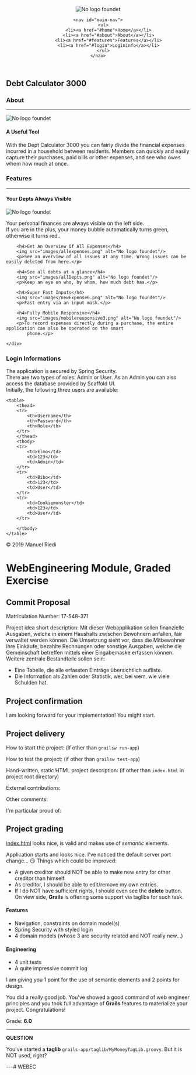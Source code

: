 <!DOCTYPE html>
<html lang="en">
<head>
    <title>Introduction Debt Calculator</title>
    <meta charset="utf-8">
    <link rel="stylesheet" type="text/css" href="index.css"/>
    <link href="https://fonts.googleapis.com/css?family=Roboto:500&display=swap" rel="stylesheet">
    <link href="https://fonts.googleapis.com/css?family=Roboto+Slab&display=swap" rel="stylesheet">
</head>

<body>

<header>
    <div id="logo">
        <img src="images/logo.png" alt="No logo foundet"/>
    </div>

    <nav id="main-nav">
        <ul>
            <li><a href="#home">Home</a></li>
            <li><a href="#about">About</a></li>
            <li><a href="#features">Features</a></li>
            <li><a href="#login">Logininfo</a></li>
        </ul>
    </nav>
</header>

<section id="home">
    <h1>Debt Calculator 3000</h1>
</section>

<section id="about">
    <h3>About</h3>
    <hr>
    <img src="images/logo.png" alt="No logo foundet"/>
    <h4>A Useful Tool</h4>
    <p>With the Dept Calculator 3000 you can fairly divide the financial expenses incurred in a household between
        residents. Members can quickly and easily capture their purchases, paid bills or other expenses, and see who
        owes whom how much at once.</p>

</section>


<section id="features">
    <h3>Features</h3>
    <hr>
    <div id="projects">
        <h4>Your Depts Always Visible</h4>
        <img src="images/myMoney.png" alt="No logo foundet"/>
        <p>Your personal finances are always visible on the left side. <br>
            If you are in the plus, your money bubble automatically turns green, otherwise it turns red..</p>

        <h4>Get An Overview Of All Expenses</h4>
        <img src="images/allexpenses.png" alt="No logo foundet"/>
        <p>See an overview of all issues at any time. Wrong issues can be easily deleted from here.</p>

        <h4>See all debts at a glance</h4>
        <img src="images/allDepts.png" alt="No logo foundet"/>
        <p>Keep an eye on who, by whom, how much debt has.</p>

        <h4>Super Fast Inputs</h4>
        <img src="images/newExpense6.png" alt="No logo foundet"/>
        <p>Fast entry via an input mask.</p>

        <h4>Fully Mobile Responsive</h4>
        <img src="images/mobileresponsive3.png" alt="No logo foundet"/>
        <p>To record expenses directly during a purchase, the entire application can also be operated on the smart
            phone.</p>

    </div>
</section>

<section id="login">
    <h3>Login Informations</h3>
    <p>The application is secured by Spring Security. <br> There are two types of roles: Admin or User. As an Admin you
        can also access
        the database provided by Scaffold UI.<br>
        Initially, the following three users are available:
    </p>

    <table>
        <thead>
        <tr>
            <th>Username</th>
            <th>Password</th>
            <th>Role</th>
        </tr>
        </thead>
        <tbody>
        <tr>
            <td>Elmo</td>
            <td>123</td>
            <td>Admin</td>
        </tr>
        <tr>
            <td>Bibo</td>
            <td>123</td>
            <td>User</td>
        </tr>
        <tr>
            <td>Cookiemonster</td>
            <td>123</td>
            <td>User</td>
        </tr>

        </tbody>
    </table>


</section>

<footer>
    <p>
        &copy; 2019 Manuel Riedi
    </p>
</footer>

</body>



















# WebEngineering Module, Graded Exercise

## Commit Proposal

Matriculation Number: 17-548-371

Project idea short description: 
Mit dieser Webapplikation sollen finanzielle Ausgaben, welche in einem Haushalts zwischen Bewohnern anfallen, fair verwaltet werden können. 
Die Umsetzung sieht vor, dass die Mitbewohner ihre Einkäufe, bezahlte Rechnungen oder sonstige Ausgaben, welche die Gemeinschaft betreffen mittels einer Eingabemaske erfassen können. Weitere zentrale Bestandteile sollen sein: 
- Eine Tabelle, die alle erfassten Einträge übersichtlich aufliste. 
- Die Information als Zahlen oder Statistik, wer, bei wem, wie viele Schulden hat. 

## Project confirmation

I am looking forward for your implementation! You might start.

## Project delivery <to be filled by student>

How to start the project: (if other than `grailsw run-app`)

How to test the project:  (if other than `grailsw test-app`)

Hand-written, static HTML 
project description:      (if other than `index.html` in project root directory)

External contributions:

Other comments: 

I'm particular proud of:


## Project grading 

[index.html](index.html) looks nice, is valid and makes use of _semantic_ elements.

Application starts and looks nice. I've noticed the default server port change... :smirk:
Things which could be improved:

* A given creditor should NOT be able to make new entry for other creditor than himself.
* As creditor, I should be able to edit/remove my own entries.
* If I do NOT have sufficient rights, I should even see the **delete** button. On view side,
**Grails** is offering some support via taglibs for such task.

#### Features

* Navigation, constraints on domain model(s)
* Spring Security with styled login
* 4 domain models (whose 3 are security related and NOT really new...)

#### Engineering

* 4 unit tests
* A quite impressive commit log

I am giving you 1 point for the use of semantic elements and 2 points for design.

You did a really good job. You've showed a good command of web engineer principles and you 
took full advantage of **Grails** features to materialize your project. Congratulations!

Grade: **6.0**

---
**QUESTION**

You've started a **taglib** `grails-app/taglib/MyMoneyTagLib.groovy`. But it is NOT used, right?

---# WEBEC

